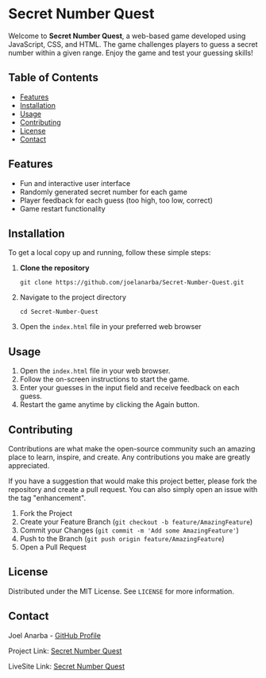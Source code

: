 # Secret Number Quest

Welcome to **Secret Number Quest**, a web-based game developed using JavaScript, CSS, and HTML. The game challenges players to guess a secret number within a given range. Enjoy the game and test your guessing skills!

## Table of Contents

- [Features](#features)
- [Installation](#installation)
- [Usage](#usage)
- [Contributing](#contributing)
- [License](#license)
- [Contact](#contact)

## Features

- Fun and interactive user interface
- Randomly generated secret number for each game
- Player feedback for each guess (too high, too low, correct)
- Game restart functionality

## Installation

To get a local copy up and running, follow these simple steps:

1. **Clone the repository**
   ```
   git clone https://github.com/joelanarba/Secret-Number-Quest.git

2.  Navigate to the project directory

    ```
    cd Secret-Number-Quest
    ```
3.  Open the `index.html` file in your preferred web browser

## Usage

1.  Open the `index.html` file in your web browser.
2.  Follow the on-screen instructions to start the game.
3.  Enter your guesses in the input field and receive feedback on each guess.
4.  Restart the game anytime by clicking the Again button.

## Contributing

Contributions are what make the open-source community such an amazing place to learn, inspire, and create. Any contributions you make are greatly appreciated.

If you have a suggestion that would make this project better, please fork the repository and create a pull request. You can also simply open an issue with the tag "enhancement".

1.  Fork the Project
2.  Create your Feature Branch (`git checkout -b feature/AmazingFeature`)
3.  Commit your Changes (`git commit -m 'Add some AmazingFeature'`)
4.  Push to the Branch (`git push origin feature/AmazingFeature`)
5.  Open a Pull Request

## License

Distributed under the MIT License. See `LICENSE` for more information.

## Contact

Joel Anarba - [GitHub Profile](https://github.com/joelanarba)

Project Link: [Secret Number Quest](https://github.com/joelanarba/Secret-Number-Quest)

LiveSite Link: [Secret Number Quest](https://github.com/joelanarba/Secret-Number-Quest)
